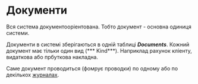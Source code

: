 ﻿# Документи

Вся система документооріентована. Тобто документ - основна одиниця системи.

Документи в системі зберігаються в одній таблиці ***Documents***.
Кожний документ має тільки один вид (*** Kind***). Наприклад рахунок кліенту, 
видаткова або прбуткова накладна.

Саме документ проводиться (фомрує проводки) по одному або по декількох 
[журналах](..\Journal\index.md).
